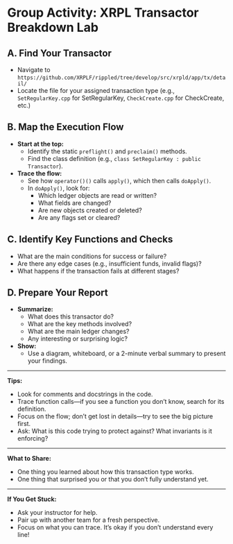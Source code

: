 # Group Activity: XRPL Transactor Breakdown Lab

## **A. Find Your Transactor**
- Navigate to `https://github.com/XRPLF/rippled/tree/develop/src/xrpld/app/tx/detail/`
- Locate the file for your assigned transaction type (e.g., `SetRegularKey.cpp` for SetRegularKey, `CheckCreate.cpp` for CheckCreate, etc.)

## **B. Map the Execution Flow**
- **Start at the top:**
  - Identify the static `preflight()` and `preclaim()` methods.
  - Find the class definition (e.g., `class SetRegularKey : public Transactor`).
- **Trace the flow:**
  - See how `operator()()` calls `apply()`, which then calls `doApply()`.
  - In `doApply()`, look for:
    - Which ledger objects are read or written?
    - What fields are changed?
    - Are new objects created or deleted?
    - Are any flags set or cleared?

## **C. Identify Key Functions and Checks**
- What are the main conditions for success or failure?
- Are there any edge cases (e.g., insufficient funds, invalid flags)?
- What happens if the transaction fails at different stages?

## **D. Prepare Your Report**
- **Summarize:**
  - What does this transactor do?
  - What are the key methods involved?
  - What are the main ledger changes?
  - Any interesting or surprising logic?
- **Show:**
  - Use a diagram, whiteboard, or a 2-minute verbal summary to present your findings.

---

**Tips:**
- Look for comments and docstrings in the code.
- Trace function calls—if you see a function you don’t know, search for its definition.
- Focus on the flow; don’t get lost in details—try to see the big picture first.
- Ask: What is this code trying to protect against? What invariants is it enforcing?

---

**What to Share:**
- One thing you learned about how this transaction type works.
- One thing that surprised you or that you don’t fully understand yet.

---

**If You Get Stuck:**
- Ask your instructor for help.
- Pair up with another team for a fresh perspective.
- Focus on what you can trace. It’s okay if you don’t understand every line!
